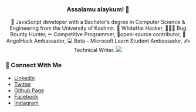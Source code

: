 <div align="center">
  
<h3>Assalamu alaykum! 🤝 </h3>

🚀 JavaScript developer with a Bachelor’s degree in Computer Science & Engineering from the University of Kashmir. 🐼 WhiteHat Hacker, 👨🏻‍💻 Bug Bounty Hunter, ✏ Competitive Programmer, 🦉open-source contributor,  🙌 AngelHack Ambassador, 💻 Beta – Microsoft Learn Student Ambassador, ✍️ Technical Writer.
![](https://raw.githubusercontent.com/hakerbaya/hakerbaya/main/Cover_Pic.png)

</div>

### 👥 Connect With Me

- [LinkedIn](https://www.linkedin.com/in/hakerbaya/)
- [Twitter](https://twitter.com/hakerbaya)
- [Github Page](https://hakerbaya.github.io)
- [Facebook](https://www.facebook.com/hakerbaya)
- [Instagram](https://www.instagram.com/hakerbaya)
